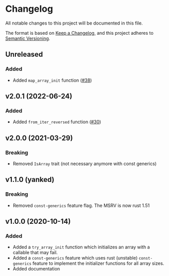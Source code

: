 # Changelog

All notable changes to this project will be documented in this file.

The format is based on [Keep a Changelog](https://keepachangelog.com/en/1.0.0/),
and this project adheres to [Semantic Versioning](https://semver.org/spec/v2.0.0.html).


## Unreleased
### Added
- Added `map_array_init` function ([#38](https://github.com/Manishearth/array-init/pull/38))

## v2.0.1 (2022-06-24)
### Added
- Added `from_iter_reversed` function ([#30](https://github.com/Manishearth/array-init/issues/30))

## v2.0.0 (2021-03-29)
### Breaking
- Removed `IsArray` trait (not necessary anymore with const generics)

## v1.1.0 (yanked)
### Breaking
- Removed `const-generics` feature flag. The MSRV is now rust 1.51

## v1.0.0 (2020-10-14)
### Added
  - Added a `try_array_init` function which initializes an array with a callable that may fail.
  - Added a `const-generics` feature which uses rust (unstable) `const-generics` feature to implement the initializer functions for all array sizes.
  - Added documentation
